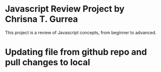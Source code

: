 # Javascript Review Project by Chrisna T. Gurrea
This project is a review of Javascript concepts, from beginner to advanced.

# Updating file from github repo and pull changes to local